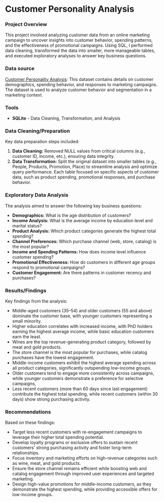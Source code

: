 # Customer Personality Analysis

### Project Overview

This project involved analyzing customer data from an online marketing campaign to uncover insights into customer behavior, spending patterns, and the effectiveness of promotional campaigns. Using SQL, I performed data cleaning, transformed the data into smaller, more manageable tables, and executed exploratory analyses to answer key business questions.

### Data source

[Customer Personality Analysis](https://www.kaggle.com/datasets/imakash3011/customer-personality-analysis): This dataset contains details on customer demographics, spending behavior, and responses to marketing campaigns. The dataset is used to analyze customer behavior and segmentation in a marketing context.

### Tools

- **SQLite** - Data Cleaning, Transformation, and Analysis

### Data Cleaning/Preparation

Key data preparation steps included:
1. **Data Cleaning:** Removed NULL values from critical columns (e.g., customer ID, income, etc.), ensuring data integrity.
2. **Data Transformation:** Split the original dataset into smaller tables (e.g., People, Products, Promotion, Place) to streamline analysis and optimize query performance. Each table focused on specific aspects of customer data, such as product spending, promotional responses, and purchase behavior.

### Exploratory Data Analysis

The analysis aimed to answer the following key business questions:
- **Demographics:** What is the age distribution of customers?
- **Income Analysis:** What is the average income by education level and marital status?
- **Product Analysis:** Which product categories generate the highest total spending?
- **Channel Preferences:** Which purchase channel (web, store, catalog) is the most popular?
- **Income and Spending Patterns:** How does income level influence customer spending?
- **Promotional Effectiveness:** How do customers in different age groups respond to promotional campaigns?
- **Customer Engagement:** Are there patterns in customer recency and purchases?

### Results/Findings

Key findings from the analysis:
- Middle-aged customers (35–54) and older customers (55 and above) dominate the customer base, with younger customers representing a small minority.
- Higher education correlates with increased income, with PhD holders earning the highest average income, while basic education customers earn the least.
- Wines are the top revenue-generating product category, followed by meat and gold products.
- The store channel is the most popular for purchases, while catalog purchases have the lowest engagement.
- Middle-income customers exhibit the highest average spending across all product categories, significantly outspending low-income groups.
- Older customers tend to engage more consistently across campaigns, while younger customers demonstrate a preference for selective campaigns,
- Less recent customers (more than 60 days since last engagement) contribute the highest total spending, while recent customers (within 30 days) show strong purchasing activity.

### Recommendations

Based on these findings:

- Target less recent customers with re-engagement campaigns to leverage their higher total spending potential.
- Develop loyalty programs or exclusive offers to sustain recent customers' strong purchasing activity and foster long-term relationships.
- Focus inventory and marketing efforts on high-revenue categories such as wine, meat, and gold products.
- Ensure the store channel remains efficient while boosting web and catalog engagement through improved user experiences and targeted marketing.
- Design high-value promotions for middle-income customers, as they demonstrate the highest spending, while providing accessible offers for low-income groups.
